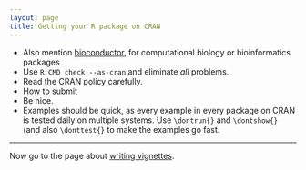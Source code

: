 ```yaml
---
layout: page
title: Getting your R package on CRAN
---
```


- Also mention [bioconductor](http://bioconductor.org), for
  computational biology or bioinformatics packages
- Use `R CMD check --as-cran` and eliminate _all_ problems.
- Read the CRAN policy carefully.
- How to submit
- Be nice.
- Examples should be quick, as every example in every package on CRAN
  is tested daily on multiple systems. Use `\dontrun{}` and `\dontshow{}` (and
  also `\donttest{}` to make the examples go fast.

---

Now go to the page about [writing vignettes](pages/vignettes.html).
